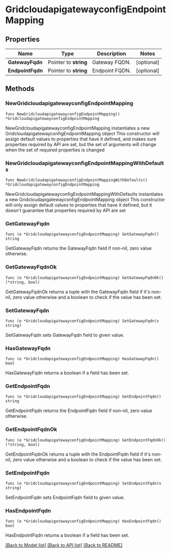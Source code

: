 # GridcloudapigatewayconfigEndpointMapping

## Properties

Name | Type | Description | Notes
------------ | ------------- | ------------- | -------------
**GatewayFqdn** | Pointer to **string** | Gateway FQDN. | [optional] 
**EndpointFqdn** | Pointer to **string** | Endpoint FQDN. | [optional] 

## Methods

### NewGridcloudapigatewayconfigEndpointMapping

`func NewGridcloudapigatewayconfigEndpointMapping() *GridcloudapigatewayconfigEndpointMapping`

NewGridcloudapigatewayconfigEndpointMapping instantiates a new GridcloudapigatewayconfigEndpointMapping object
This constructor will assign default values to properties that have it defined,
and makes sure properties required by API are set, but the set of arguments
will change when the set of required properties is changed

### NewGridcloudapigatewayconfigEndpointMappingWithDefaults

`func NewGridcloudapigatewayconfigEndpointMappingWithDefaults() *GridcloudapigatewayconfigEndpointMapping`

NewGridcloudapigatewayconfigEndpointMappingWithDefaults instantiates a new GridcloudapigatewayconfigEndpointMapping object
This constructor will only assign default values to properties that have it defined,
but it doesn't guarantee that properties required by API are set

### GetGatewayFqdn

`func (o *GridcloudapigatewayconfigEndpointMapping) GetGatewayFqdn() string`

GetGatewayFqdn returns the GatewayFqdn field if non-nil, zero value otherwise.

### GetGatewayFqdnOk

`func (o *GridcloudapigatewayconfigEndpointMapping) GetGatewayFqdnOk() (*string, bool)`

GetGatewayFqdnOk returns a tuple with the GatewayFqdn field if it's non-nil, zero value otherwise
and a boolean to check if the value has been set.

### SetGatewayFqdn

`func (o *GridcloudapigatewayconfigEndpointMapping) SetGatewayFqdn(v string)`

SetGatewayFqdn sets GatewayFqdn field to given value.

### HasGatewayFqdn

`func (o *GridcloudapigatewayconfigEndpointMapping) HasGatewayFqdn() bool`

HasGatewayFqdn returns a boolean if a field has been set.

### GetEndpointFqdn

`func (o *GridcloudapigatewayconfigEndpointMapping) GetEndpointFqdn() string`

GetEndpointFqdn returns the EndpointFqdn field if non-nil, zero value otherwise.

### GetEndpointFqdnOk

`func (o *GridcloudapigatewayconfigEndpointMapping) GetEndpointFqdnOk() (*string, bool)`

GetEndpointFqdnOk returns a tuple with the EndpointFqdn field if it's non-nil, zero value otherwise
and a boolean to check if the value has been set.

### SetEndpointFqdn

`func (o *GridcloudapigatewayconfigEndpointMapping) SetEndpointFqdn(v string)`

SetEndpointFqdn sets EndpointFqdn field to given value.

### HasEndpointFqdn

`func (o *GridcloudapigatewayconfigEndpointMapping) HasEndpointFqdn() bool`

HasEndpointFqdn returns a boolean if a field has been set.


[[Back to Model list]](../README.md#documentation-for-models) [[Back to API list]](../README.md#documentation-for-api-endpoints) [[Back to README]](../README.md)


